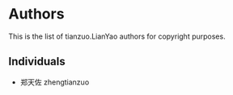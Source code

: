Authors
=======

This is the list of tianzuo.LianYao authors for copyright purposes.

Individuals
-----------

 * 郑天佐 zhengtianzuo
 